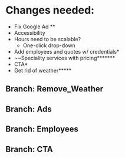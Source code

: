# Changes needed:
 - Fix Google Ad **
 - Accessibility
 - Hours need to be scalable?
    - One-click drop-down
 - Add employees and quotes w/ credentials*
 - ~~Speciality services with pricing*******
 - CTA*
 - Get rid of weather*****
 



## Branch: Remove_Weather
## Branch: Ads
## Branch: Employees
## Branch: CTA
